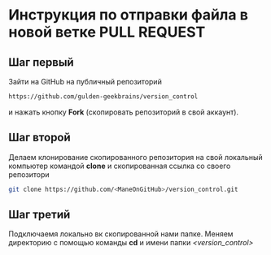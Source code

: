 # Инструкция по отправки файла в новой ветке PULL REQUEST

## Шаг первый

Зайти на GitHub на публичный репозиторий
```sh
https://github.com/gulden-geekbrains/version_control
```
и нажать кнопку **Fork** (скопировать репозиторий в свой аккаунт). 

## Шаг второй
Делаем клонирование скопированного репозитория на свой локальный компьютер командой **clone** и  скопированная ссылка со своего репозитори
```sh
git clone https://github.com/<ManeOnGitHub>/version_control.git
```
## Шаг третий
Подключаемя локально вк скопированной нами папке. Меняем директорию с помощью команды **cd** и имени папки *<version_control>*
